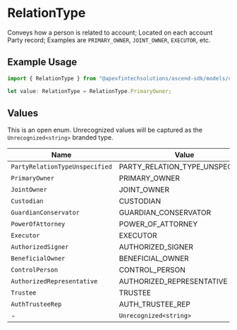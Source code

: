 # RelationType

Conveys how a person is related to account; Located on each account Party record; Examples are `PRIMARY_OWNER`, `JOINT_OWNER`, `EXECUTOR`, etc.

## Example Usage

```typescript
import { RelationType } from "@apexfintechsolutions/ascend-sdk/models/components";

let value: RelationType = RelationType.PrimaryOwner;
```

## Values

This is an open enum. Unrecognized values will be captured as the `Unrecognized<string>` branded type.

| Name                            | Value                           |
| ------------------------------- | ------------------------------- |
| `PartyRelationTypeUnspecified`  | PARTY_RELATION_TYPE_UNSPECIFIED |
| `PrimaryOwner`                  | PRIMARY_OWNER                   |
| `JointOwner`                    | JOINT_OWNER                     |
| `Custodian`                     | CUSTODIAN                       |
| `GuardianConservator`           | GUARDIAN_CONSERVATOR            |
| `PowerOfAttorney`               | POWER_OF_ATTORNEY               |
| `Executor`                      | EXECUTOR                        |
| `AuthorizedSigner`              | AUTHORIZED_SIGNER               |
| `BeneficialOwner`               | BENEFICIAL_OWNER                |
| `ControlPerson`                 | CONTROL_PERSON                  |
| `AuthorizedRepresentative`      | AUTHORIZED_REPRESENTATIVE       |
| `Trustee`                       | TRUSTEE                         |
| `AuthTrusteeRep`                | AUTH_TRUSTEE_REP                |
| -                               | `Unrecognized<string>`          |